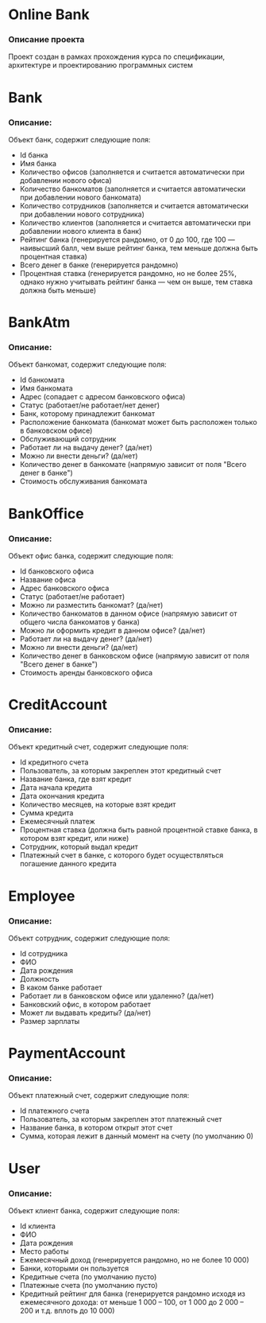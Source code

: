 # Online Bank

### Описание проекта
Проект создан в рамках прохождения курса по спецификации, архитектуре и проектированию программных систем

# Bank

### Описание:
Объект банк, содержит следующие поля:

- Id банка
- Имя банка
- Количество офисов (заполняется и считается автоматически при добавлении нового офиса)
- Количество банкоматов (заполняется и считается автоматически при добавлении нового банкомата)
- Количество сотрудников (заполняется и считается автоматически при добавлении нового сотрудника)
- Количество клиентов (заполняется и считается автоматически при добавлении нового клиента в банк)
- Рейтинг банка (генерируется рандомно, от 0 до 100, где 100 — наивысший балл, чем выше рейтинг банка, тем меньше должна быть процентная ставка)
- Всего денег в банке (генерируется рандомно)
- Процентная ставка (генерируется рандомно, но не более 25%, однако нужно учитывать рейтинг банка — чем он выше, тем ставка должна быть меньше)

# BankAtm

### Описание:
Объект банкомат, содержит следующие поля:

- Id банкомата
- Имя банкомата
- Адрес (сопадает с адресом банковского офиса)
- Статус (работает/не работает/нет денег)
- Банк, которому принадлежит банкомат
- Расположение банкомата (банкомат может быть расположен только в банковском офисе)
- Обслуживающий сотрудник
- Работает ли на выдачу денег? (да/нет)
- Можно ли внести деньги? (да/нет)
- Количество денег в банкомате (напрямую зависит от поля "Всего денег в банке")
- Стоимость обслуживания банкомата

# BankOffice

### Описание:
Объект офис банка, содержит следующие поля:

- Id банковского офиса
- Название офиса
- Адрес банковского офиса
- Статус (работает/не работает)
- Можно ли разместить банкомат? (да/нет)
- Количество банкоматов в данном офисе (напрямую зависит от общего числа банкоматов у банка)
- Можно ли оформить кредит в данном офисе? (да/нет)
- Работает ли на выдачу денег? (да/нет)
- Можно ли внести деньги? (да/нет)
- Количество денег в банковском офисе (напрямую зависит от поля "Всего денег в банке")
- Стоимость аренды банковского офиса

# CreditAccount

### Описание:
Объект кредитный счет, содержит следующие поля:

- Id кредитного счета
- Пользователь, за которым закреплен этот кредитный счет
- Название банка, где взят кредит
- Дата начала кредита
- Дата окончания кредита
- Количество месяцев, на которые взят кредит
- Сумма кредита
- Ежемесячный платеж
- Процентная ставка (должна быть равной процентной ставке банка, в котором взят кредит, или ниже)
- Сотрудник, который выдал кредит
- Платежный счет в банке, с которого будет осуществляться погашение данного кредита

# Employee

### Описание:
Объект сотрудник, содержит следующие поля:

- Id сотрудника
- ФИО
- Дата рождения
- Должность
- В каком банке работает
- Работает ли в банковском офисе или удаленно? (да/нет)
- Банковский офис, в котором работает
- Может ли выдавать кредиты? (да/нет)
- Размер зарплаты

# PaymentAccount

### Описание:
Объект платежный счет, содержит следующие поля:

- Id платежного счета
- Пользователь, за которым закреплен этот платежный счет
- Название банка, в котором открыт этот счет
- Сумма, которая лежит в данный момент на счету (по умолчанию 0)

# User

### Описание:
Объект клиент банка, содержит следующие поля:

- Id клиента
- ФИО
- Дата рождения
- Место работы
- Ежемесячный доход (генерируется рандомно, но не более 10 000)
- Банки, которыми он пользуется
- Кредитные счета (по умолчанию пусто)
- Платежные счета (по умолчанию пусто)
- Кредитный рейтинг для банка (генерируется рандомно исходя из ежемесячного дохода: от меньше 1 000 – 100, от 1 000 до 2 000 – 200 и т.д. вплоть до 10 000)